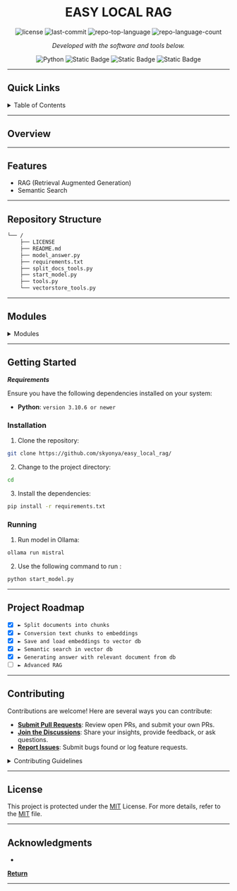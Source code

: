 
<h1 align="center">EASY LOCAL RAG</h1>

<p align="center">
	<img src="https://img.shields.io/github/license/skyonya/easy_local_rag?style=flat&color=0080ff" alt="license">
	<img src="https://img.shields.io/github/last-commit/skyonya/easy_local_rag?style=flat&logo=git&logoColor=white&color=0080ff" alt="last-commit">
	<img src="https://img.shields.io/github/languages/top/skyonya/easy_local_rag?style=flat&color=0080ff" alt="repo-top-language">
	<img src="https://img.shields.io/github/languages/count/skyonya/easy_local_rag?style=flat&color=0080ff" alt="repo-language-count">
<p>
<p align="center">
		<em>Developed with the software and tools below.</em>
</p>
<p align="center">
	<img src="https://img.shields.io/badge/Python-3776AB.svg?style=flat&logo=Python&logoColor=white" alt="Python">
    <img alt="Static Badge" src="https://img.shields.io/badge/LangChain-blue?style=flat">
   <img alt="Static Badge" src="https://img.shields.io/badge/ChromaDB-blue?style=flat">
<img alt="Static Badge" src="https://img.shields.io/badge/SentenceTransformers-blue?style=flat">



</p>
<hr>

##  Quick Links

<!-- TABLE OF CONTENTS -->
<details>
  <summary>Table of Contents</summary>

> - [ Overview](#overview)
> - [ Features](#features)
> - [ Repository Structure](#repository-structure)
> - [ Modules](#modules)
> - [ Getting Started](#getting-started)
>   - [ Installation](#installation)
>   - [ Running ](#running)
> - [ Project Roadmap](#project-roadmap)
> - [ Contributing](#contributing)
> - [ License](#license)
> - [ Acknowledgments](#acknowledgments)
</details>

---


##  Overview

---

##  Features

- RAG (Retrieval Augmented Generation)
- Semantic Search

---

##  Repository Structure

```sh
└── /
    ├── LICENSE
    ├── README.md
    ├── model_answer.py
    ├── requirements.txt
    ├── split_docs_tools.py
    ├── start_model.py
    ├── tools.py
    └── vectorstore_tools.py
```

---


##  Modules

<details closed><summary>Modules</summary>

| File                                         | Summary |
| ---                                          |---------|
| [tools.py](tools.py)                         |         |
| [model_answer.py](model_answer.py)           |         |
| [vectorstore_tools.py](vectorstore_tools.py) |         |
| [start_model.py](start_model.py)             |         |
| [split_docs_tools.py](split_docs_tools.py)   |         |
| [requirements.txt](requirements.txt)         |         |

</details>

---

##  Getting Started

***Requirements***

Ensure you have the following dependencies installed on your system:

* **Python**: `version 3.10.6 or newer`

###  Installation

1. Clone the  repository:

```sh
git clone https://github.com/skyonya/easy_local_rag/
```

2. Change to the project directory:

```sh
cd 
```

3. Install the dependencies:

```sh
pip install -r requirements.txt
```

###  Running 

1. Run model in Ollama:

```sh
ollama run mistral
```

2. Use the following command to run :

```sh
python start_model.py
```

---

##  Project Roadmap

- [X] `► Split documents into chunks`
- [X] `► Conversion text chunks to embeddings`
- [X] `► Save and load embeddings to vector db`
- [X] `► Semantic search in vector db`
- [X] `► Generating answer with relevant document from db`
- [ ] `► Advanced RAG`

---

##  Contributing

Contributions are welcome! Here are several ways you can contribute:

- **[Submit Pull Requests](https://github.com/skyonya/easy_local_rag/blob/main/CONTRIBUTING.md)**: Review open PRs, and submit your own PRs.
- **[Join the Discussions](https://github.com/skyonya/easy_local_rag/discussions)**: Share your insights, provide feedback, or ask questions.
- **[Report Issues](https://github.com/skyonya/easy_local_rag/issues)**: Submit bugs found or log feature requests.

<details closed>
    <summary>Contributing Guidelines</summary>

1. **Fork the Repository**: Start by forking the project repository to your GitHub account.
2. **Clone Locally**: Clone the forked repository to your local machine using a Git client.
   ```sh
   git clone https://github.com/skyonya/easy_local_rag/
   ```
3. **Create a New Branch**: Always work on a new branch, giving it a descriptive name.
   ```sh
   git checkout -b new-feature-x
   ```
4. **Make Your Changes**: Develop and test your changes locally.
5. **Commit Your Changes**: Commit with a clear message describing your updates.
   ```sh
   git commit -m 'Implemented new feature x.'
   ```
6. **Push to GitHub**: Push the changes to your forked repository.
   ```sh
   git push origin new-feature-x
   ```
7. **Submit a Pull Request**: Create a PR against the original project repository. Clearly describe the changes and their motivations.

Once your PR is reviewed and approved, it will be merged into the main branch.

</details>

---

##  License

This project is protected under the [MIT](https://github.com/Skyonya/easy_local_rag/blob/main/LICENSE) License. For more details, refer to the [MIT](https://github.com/Skyonya/easy_local_rag/blob/main/LICENSE) file.

---

##  Acknowledgments

- 

[**Return**](#quick-links)

---
